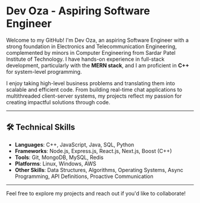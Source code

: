 # Dev Oza - Aspiring Software Engineer

Welcome to my GitHub! I'm Dev Oza, an aspiring Software Engineer with a strong foundation in Electronics and Telecommunication Engineering, complemented by minors in Computer Engineering from Sardar Patel Institute of Technology. I have hands-on experience in full-stack development, particularly with the **MERN stack**, and I am proficient in **C++** for system-level programming.

I enjoy taking high-level business problems and translating them into scalable and efficient code. From building real-time chat applications to multithreaded client-server systems, my projects reflect my passion for creating impactful solutions through code.


---

## 🛠 **Technical Skills**
- **Languages**: C++, JavaScript, Java, SQL, Python
- **Frameworks**: Node.js, Express.js, React.js, Next.js, Boost (C++)
- **Tools**: Git, MongoDB, MySQL, Redis
- **Platforms**: Linux, Windows, AWS
- **Other Skills**: Data Structures, Algorithms, Operating Systems, Async Programming, API Definitions, Proactive Communication

---

Feel free to explore my projects and reach out if you'd like to collaborate!

